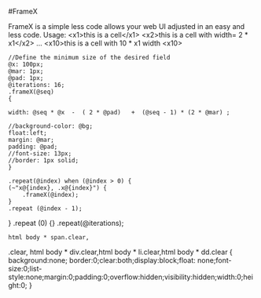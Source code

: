 
#FrameX

FrameX is a simple less code allows your web UI adjusted in an easy and less code. Usage: &lt;x1>this is a cell&lt;/x1> &lt;x2>this is a cell with width= 2 * x1&lt;/x2> ... &lt;x10>this is a cell with 10 * x1 width &lt;x10>


    //Define the minimum size of the desired field
    @x: 100px;
    @mar: 1px;
    @pad: 1px;
    @iterations: 16;
    .frameX(@seq)
    {
    
    width: @seq * @x  -  ( 2 * @pad)   +  (@seq - 1) * (2 * @mar) ;
    
    //background-color: @bg;
    float:left;
    margin: @mar;
    padding: @pad;   
    //font-size: 13px;
    //border: 1px solid;
    }

    .repeat(@index) when (@index > 0) {
    (~"x@{index}, .x@{index}") {
        .frameX(@index);
    }
    .repeat (@index - 1);
   }
   .repeat (0) {}
   .repeat(@iterations);
   
   
    html body * span.clear,
   .clear, 
   html body * div.clear,html body * li.clear,html body * dd.clear {
   background:none; border:0;clear:both;display:block;float:
   none;font-size:0;list-style:none;margin:0;padding:0;overflow:hidden;visibility:hidden;width:0;height:0;
   }
   
